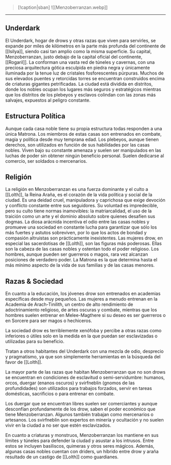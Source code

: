 
> [!caption|sban] 
> ![[Menzoberranzan.webp]]

---

## Underdark

El Underdark, hogar de drows y otras razas que viven para servirles, se expande por miles de kilómetros en la parte más profunda del continente de [[Isilya]], siendo casi tan amplio como la misma superficie. Su capital, Menzoberranzan, justo debajo de la capital oficial del continente, [[Rogaril]]. La conforman una vasta red de túneles y cavernas, con una preciosa arquitectura gótica esculpida en piedra negra y únicamente iluminada por la tenue luz de cristales fosforescentes púrpuras. Muchos de sus elevados puentes y retorcidas torres se encuentran construidos encima de criaturas gigantes petrificadas. La ciudad está dividida en distritos, donde los nobles ocupan los lugares más seguros y estratégicos mientras que los distritos de los plebeyos y esclavos colindan con las zonas más salvajes, expuestos al peligro constante.

## Estructura Política
Aunque cada casa noble tiene su propia estructura todas responden a una única Matrona. Los miembros de estas casas son entrenados en combate, magia y política desde muy temprana edad. Los plebeyos, aunque tienen derechos, son utilizados en función de sus habilidades por las casas nobles. Viven bajo su constante amenaza y suelen ser manipulados en las luchas de poder sin obtener ningún beneficio personal. Suelen dedicarse al comercio, ser soldados o mercenarios. 

## Religión
La religión en Menzoberranzan es una fuerza dominante y el culto a [[Lolth]], la Reina Araña, es el corazón de la vida política y social de la ciudad. Es una deidad cruel, manipuladora y caprichosa que exige devoción y conflicto constante entre sus seguidores. Su voluntad es impredecible, pero su culto tiene normas inamovibles: la matriarcalidad, el uso de la traición como un arte y el dominio absoluto sobre quienes desafíen sus dogmas. La diosa arácnida incentiva el odio entre las casas nobles y promueve una sociedad en constante lucha para garantizar que sólo los más fuertes y astutos sobreviven, por lo que los actos de bondad y compasión altruistas son prácticamente inexistentes. Las mujeres drow, en especial las sacerdotisas de [[Lolth]], son las figuras más poderosas. Ellas son la cabeza de las casas nobles y ostentan todo el poder religioso. Los hombres, aunque pueden ser guerreros o magos, rara vez alcanzan posiciones de verdadero poder. La Matrona es la que determina hasta el más mínimo aspecto de la vida de sus familias y de las casas menores. 

## Razas & Sociedad
  
En cuanto a la educación, los jóvenes drow son entrenados en academias específicas desde muy pequeños. Las mujeres a menudo entrenan en la Academia de Arach-Tinilith, un centro de alto rendimiento de adoctrinamiento religioso, de artes oscuras y combate, mientras que los hombres suelen entrenar en Melee-Magthere si su deseo es ser guerreros o en Sorcere para ser magos o hechiceros. 

La sociedad drow es terriblemente xenófoba y percibe a otras razas como inferiores o útiles solo en la medida en la que puedan ser esclavizadas o utilizadas para su beneficio. 

Tratan a otros habitantes del Underdark con una mezcla de odio, desprecio y pragmatismo, ya que son simplemente herramientas en la búsqueda del favor de [[Lolth]]. 

La mayor parte de las razas que habitan Menzoberranzan que no son drows se encuentran en condiciones de esclavitud o semi-servidumbre: humanos, orcos, duergar (enanos oscuros) y svirfneblin (gnomos de las profundidades) son utilizados para trabajos forzados, servir en tareas domésticas, sacrificios o para entrenar en combate. 

Los duergar que se encuentran libres suelen ser comerciantes y aunque desconfían profundamente de los drow, saben el poder económico que tiene Menzoberranzan. Algunos también trabajan como mercenarios o artesanos. Los svirfneblin son expertos en minería y ocultación y no suelen vivir en la ciudad a no ser que estén esclavizados. 


En cuanto a criaturas y monstruos, Menzoberranzan los mantiene en sus límites y túneles para defender la ciudad y asustar a los intrusos. Entre estos se incluyen basiliscos, quimeras y otros seres mágicos. Además, algunas casas nobles cuentan con driders, un híbrido entre drow y araña resultado de un castigo de [[Lolth]] como guardianes.





